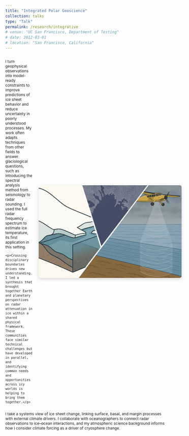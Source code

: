 ```yaml
---
title: "Integrated Polar Geoscience"
collection: talks
type: "Talk"
permalink: /research/integrative
# venue: "UC San Francisco, Department of Testing"
# date: 2012-03-01
# location: "San Francisco, California"
---
```

<div style="display: flex; align-items: center; justify-content: space-between; margin-top: 1em;">

  <div style="flex: 1; padding-right: 20px; font-size: 0.85em;">
    <p>I turn geophysical observations into model-ready constraints to improve predictions of ice sheet behavior and reduce uncertainty in poorly understood processes. My work often adapts techniques from other fields to answer glaciological questions, such as introducing the spectral analysis method from seismology to radar sounding. I used the full radar frequency spectrum to estimate ice temperature, its first application in this setting.</p>

    <p>Crossing disciplinary boundaries drives new understanding. I led a synthesis that brought together Earth and planetary perspectives on radar attenuation in ice within a shared physical framework. These communities face similar technical challenges but have developed in parallel, and identifying common needs and opportunities across icy worlds is helping to bring them together.</p>
  </div>
  
  <div style="flex-shrink: 0; display: flex; align-items: center; justify-content: flex-end;">
    <img src="/images/integrative.png" alt="Polar Geoscience Icon" style="width: 450px;  border-radius: 6px; box-shadow: 0 4px 12px rgba(0,0,0,0.15);">
  </div>

</div>

<p style="margin-top:1em; font-size:0.85em;">
  I take a systems view of ice sheet change, linking surface, basal, and margin processes with external climate drivers. I collaborate with oceanographers to connect radar observations to ice–ocean interactions, and my atmospheric science background informs how I consider climate forcing as a driver of cryosphere change.
</p>


